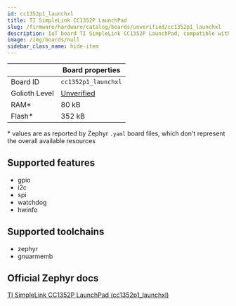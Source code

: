 ```yaml
---
id: cc1352p1_launchxl
title: TI SimpleLink CC1352P LaunchPad
slug: /firmware/hardware/catalog/boards/unverified/cc1352p1_launchxl
description: IoT board TI SimpleLink CC1352P LaunchPad, compatible with Golioth at unverified level.
image: /img/boards/null
sidebar_class_name: hide-item
---
```


[//]: # (This is an auto-generated file, do not edit! Changes to it will be lost upon re-generation)



|                | Board properties     |
| -------------  | -------------------- |
| Board ID       | `cc1352p1_launchxl` |
| Golioth Level  | [Unverified](/firmware/hardware#unverified-boards) |
| RAM*           | 80 kB |
| Flash*         | 352 kB |

\* values are as reported by Zephyr `.yaml` board files, which don't represent the overall available resources



## Supported features

* gpio
* i2c
* spi
* watchdog
* hwinfo

## Supported toolchains

* zephyr
* gnuarmemb

## Official Zephyr docs

[TI SimpleLink CC1352P LaunchPad (cc1352p1_launchxl)](https://docs.zephyrproject.org/latest/boards/ti/cc1352p1_launchxl/doc/index.html)
